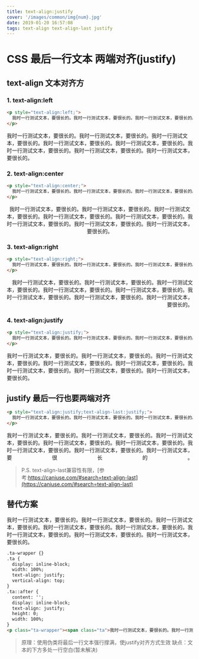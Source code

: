 ```yaml
---
title: text-align:justify
cover: '/images/common/img{num}.jpg'
date: 2019-01-20 16:57:08
tags: text-align text-align-last justify 
---
```

# CSS 最后一行文本 两端对齐(justify)

## text-align 文本对齐方

### 1. text-align:left
```html
<p style="text-align:left;">
  我时一行测试文本，要很长的。我时一行测试文本，要很长的。我时一行测试文本，要很长的。我时一行测试文本，要很长的。我时一行测试文本，要很长的。我时一行测试文本，要很长的。我时一行测试文本，要很长的。我时一行测试文本，要很长的。
</p>
```
<p style="text-align:left;">
  我时一行测试文本，要很长的。我时一行测试文本，要很长的。我时一行测试文本，要很长的。我时一行测试文本，要很长的。我时一行测试文本，要很长的。我时一行测试文本，要很长的。我时一行测试文本，要很长的。我时一行测试文本，要很长的。
</p>

### 2. text-align:center
```html
<p style="text-align:center;">
  我时一行测试文本，要很长的。我时一行测试文本，要很长的。我时一行测试文本，要很长的。我时一行测试文本，要很长的。我时一行测试文本，要很长的。我时一行测试文本，要很长的。我时一行测试文本，要很长的。我时一行测试文本，要很长的。
</p>
```
<p style="text-align:center;">
  我时一行测试文本，要很长的。我时一行测试文本，要很长的。我时一行测试文本，要很长的。我时一行测试文本，要很长的。我时一行测试文本，要很长的。我时一行测试文本，要很长的。我时一行测试文本，要很长的。我时一行测试文本，要很长的。
</p>

### 3. text-align:right
```html
<p style="text-align:right;">
  我时一行测试文本，要很长的。我时一行测试文本，要很长的。我时一行测试文本，要很长的。我时一行测试文本，要很长的。我时一行测试文本，要很长的。我时一行测试文本，要很长的。我时一行测试文本，要很长的。我时一行测试文本，要很长的。
</p>
```
<p style="text-align:right;">
  我时一行测试文本，要很长的。我时一行测试文本，要很长的。我时一行测试文本，要很长的。我时一行测试文本，要很长的。我时一行测试文本，要很长的。我时一行测试文本，要很长的。我时一行测试文本，要很长的。我时一行测试文本，要很长的。
</p>

### 4. text-align:justify
```html
<p style="text-align:justify;">
  我时一行测试文本，要很长的。我时一行测试文本，要很长的。我时一行测试文本，要很长的。我时一行测试文本，要很长的。我时一行测试文本，要很长的。我时一行测试文本，要很长的。我时一行测试文本，要很长的。我时一行测试文本，要很长的。
</p>
```
<p style="text-align:justify;">
  我时一行测试文本，要很长的。我时一行测试文本，要很长的。我时一行测试文本，要很长的。我时一行测试文本，要很长的。我时一行测试文本，要很长的。我时一行测试文本，要很长的。我时一行测试文本，要很长的。我时一行测试文本，要很长的。
</p>

## justify 最后一行也要两端对齐
```html
<p style="text-align:justify;text-align-last:justify;">
  我时一行测试文本，要很长的。我时一行测试文本，要很长的。我时一行测试文本，要很长的。我时一行测试文本，要很长的。我时一行测试文本，要很长的。我时一行测试文本，要很长的。我时一行测试文本，要很长的。我时一行测试文本，要很长的。
</p>
```
<p style="text-align:justify;text-align-last:justify;">
  我时一行测试文本，要很长的。我时一行测试文本，要很长的。我时一行测试文本，要很长的。我时一行测试文本，要很长的。我时一行测试文本，要很长的。我时一行测试文本，要很长的。我时一行测试文本，要很长的。我时一行测试文本，要很长的。
</p>

> P.S. text-align-last兼容性有限，[参考:https://caniuse.com/#search=text-align-last](https://caniuse.com/#search=text-align-last)

## 替代方案
<link rel="stylesheet" type="text/css" href="/css/15/index.css">
<p style="text-align:justify;" class="ta-wrapper"><span class="ta">我时一行测试文本，要很长的。我时一行测试文本，要很长的。我时一行测试文本，要很长的。我时一行测试文本，要很长的。我时一行测试文本，要很长的。我时一行测试文本，要很长的。我时一行测试文本，要很长的。我时一行测试文本，要很长的。</span></p>

```html
.ta-wrapper {}
.ta {
  display: inline-block;
  width: 100%;
  text-align: justify;
  vertical-align: top;
}
.ta::after {
  content: '';
  display: inline-block;
  text-align: justify;
  height: 0;
  width: 100%;
}
<p class="ta-wrapper"><span class="ta">我时一行测试文本，要很长的。我时一行测试文本，要很长的。我时一行测试文本，要很长的。我时一行测试文本，要很长的。我时一行测试文本，要很长的。我时一行测试文本，要很长的。我时一行测试文本，要很长的。我时一行测试文本，要很长的。</span></p>
```

> 原理：使用伪类将最后一行文本强行撑满，使justify对齐方式生效
> 缺点：文本的下方多处一行空白(暂未解决)
